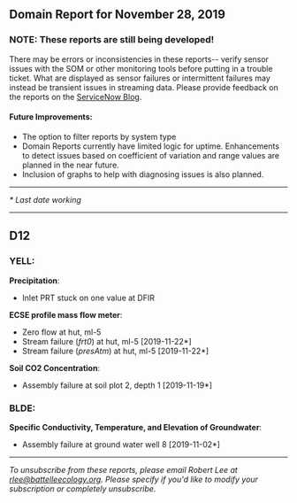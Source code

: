 ## Domain Report for November 28, 2019


### NOTE: These reports are still being developed!
There may be errors or inconsistencies in these reports-- verify sensor issues with the SOM or other monitoring tools before putting in a trouble ticket. What are displayed as sensor failures or intermittent failures may instead be transient issues in streaming data.
Please provide feedback on the reports on the [ServiceNow Blog](https://neon.service-now.com/community?id=community_blog&sys_id=9b4fbe8adbed734017ecf9041d9619be).

#### Future Improvements: 
 - The option to filter reports by system type 
 - Domain Reports currently have limited logic for uptime. Enhancements to detect issues based on coefficient of variation and range values are planned in the near future.
 - Inclusion of graphs to help with diagnosing issues is also planned.

***

_* Last date working_

***
## D12

### YELL:

**Precipitation**:
 - Inlet PRT stuck on one value at DFIR

**ECSE profile mass flow meter**:
 - Zero flow at hut, ml-5
 - Stream failure (_frt0_) at hut, ml-5 [2019-11-22*]
 - Stream failure (_presAtm_) at hut, ml-5 [2019-11-22*]

**Soil CO2 Concentration**:
 - Assembly failure at soil plot 2, depth 1 [2019-11-19*]

### BLDE:

**Specific Conductivity, Temperature, and Elevation of Groundwater**:
 - Assembly failure at ground water well 8 [2019-11-02*]

***

_To unsubscribe from these reports, please email Robert Lee at rlee@battelleecology.org. Please specify if you'd like to modify your subscription or completely unsubscribe._
